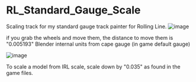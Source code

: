 # RL_Standard_Gauge_Scale
Scaling track for my standard gauge track painter for Rolling Line.
![image](https://github.com/Space214/RL_Standard_Gauge_Scale/assets/72423867/9b439666-6339-47f2-95fd-07557dd19455)

if you grab the wheels and move them, the distance to move them is "0.005193" Blender internal units from cape gauge (in game default gauge)

![image](https://github.com/Space214/RL_Standard_Gauge_Scale/assets/72423867/b917cd76-b795-490c-b731-3669cd15804b)

To scale a model from IRL scale, scale down by "0.035" as found in the game files.
